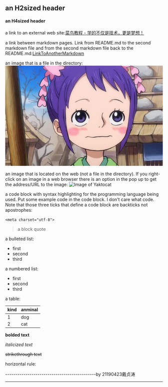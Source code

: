 ## an H2sized header

#### an H4sized header

a link to an external web site:[菜鸟教程 - 学的不仅是技术，更是梦想！](https://www.runoob.com/)

a link between markdown pages. Link from README.md to the second markdown file and from the second markdown file back to the README.md:[LinkToAnotherMarkdown](AnotherMarkdown.md)

an image that is a file in the directory:
![Image of Picture](小玉2.jpeg)

an image that is located on the web (not a file in the directory). If you right-click on an image in a web browser there is an option in the pop up to get the address/URL to the image:
![Image of Yaktocat](https://img1.baidu.com/it/u=2024938331,635570908&fm=253&fmt=auto&app=138&f=JPG?w=640&h=421)

a code block with syntax highlighting for the programming language being used. Put some example code in the code block. I don't care what code. Note that those three ticks that define a code block are backticks not apostrophes:
```
<meta charset="utf-8">
```
> a block quote

a bulleted list:
* first
* second
* third

a numbered list:
- first
- second
- third

a table:

| kind   |anminal|
| ------ | ------ |
| 1      | dog  |
| 2      | cat   |

**bolded text**

*italicized text*

~~strikethrough text~~

horizontal rule:




---------------------------------------------by 21190423戴贞涛
***
